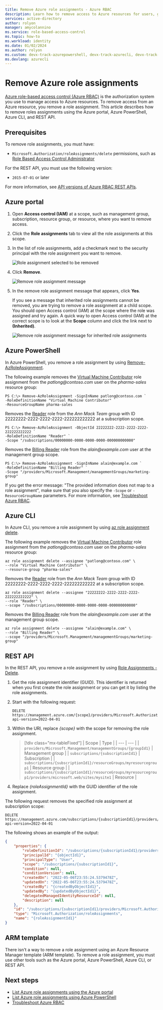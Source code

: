 ```yaml
---
title: Remove Azure role assignments - Azure RBAC
description: Learn how to remove access to Azure resources for users, groups, service principals, or managed identities using Azure portal, Azure PowerShell, Azure CLI, or REST API.
services: active-directory
author: rolyon
manager: amycolannino
ms.service: role-based-access-control
ms.topic: how-to
ms.workload: identity
ms.date: 01/02/2024
ms.author: rolyon 
ms.custom: devx-track-azurepowershell, devx-track-azurecli, devx-track-arm-template
ms.devlang: azurecli
---
```


# Remove Azure role assignments

[Azure role-based access control (Azure RBAC)](overview.md) is the authorization system you use to manage access to Azure resources. To remove access from an Azure resource, you remove a role assignment. This article describes how to remove roles assignments using the Azure portal, Azure PowerShell, Azure CLI, and REST API.

## Prerequisites

To remove role assignments, you must have:

- `Microsoft.Authorization/roleAssignments/delete` permissions, such as [Role Based Access Control Administrator](built-in-roles.md#role-based-access-control-administrator)

For the REST API, you must use the following version:

- `2015-07-01` or later

For more information, see [API versions of Azure RBAC REST APIs](/rest/api/authorization/versions).

## Azure portal

1. Open **Access control (IAM)** at a scope, such as management group, subscription, resource group, or resource, where you want to remove access.

1. Click the **Role assignments** tab to view all the role assignments at this scope.

1. In the list of role assignments, add a checkmark next to the security principal with the role assignment you want to remove.

   ![Role assignment selected to be removed](./media/role-assignments-remove/rg-role-assignments-select.png)

1. Click **Remove**.

   ![Remove role assignment message](./media/shared/remove-role-assignment.png)

1. In the remove role assignment message that appears, click **Yes**.

    If you see a message that inherited role assignments cannot be removed, you are trying to remove a role assignment at a child scope. You should open Access control (IAM) at the scope where the role was assigned and try again. A quick way to open Access control (IAM) at the correct scope is to look at the **Scope** column and click the link next to **(Inherited)**.

   ![Remove role assignment message for inherited role assignments](./media/role-assignments-remove/remove-role-assignment-inherited.png)

## Azure PowerShell

In Azure PowerShell, you remove a role assignment by using [Remove-AzRoleAssignment](/powershell/module/az.resources/remove-azroleassignment).

The following example removes the [Virtual Machine Contributor](built-in-roles.md#virtual-machine-contributor) role assignment from the *patlong\@contoso.com* user on the *pharma-sales* resource group:

```azurepowershell
PS C:\> Remove-AzRoleAssignment -SignInName patlong@contoso.com `
-RoleDefinitionName "Virtual Machine Contributor" `
-ResourceGroupName pharma-sales
```

Removes the [Reader](built-in-roles.md#reader) role from the *Ann Mack Team* group with ID 22222222-2222-2222-2222-222222222222 at a subscription scope.

```azurepowershell
PS C:\> Remove-AzRoleAssignment -ObjectId 22222222-2222-2222-2222-222222222222 `
-RoleDefinitionName "Reader" `
-Scope "/subscriptions/00000000-0000-0000-0000-000000000000"
```

Removes the [Billing Reader](built-in-roles.md#billing-reader) role from the *alain\@example.com* user at the management group scope.

```azurepowershell
PS C:\> Remove-AzRoleAssignment -SignInName alain@example.com `
-RoleDefinitionName "Billing Reader" `
-Scope "/providers/Microsoft.Management/managementGroups/marketing-group"
```

If you get the error message: "The provided information does not map to a role assignment", make sure that you also specify the `-Scope` or `-ResourceGroupName` parameters. For more information, see [Troubleshoot Azure RBAC](troubleshooting.md#symptom---role-assignments-with-identity-not-found).

## Azure CLI

In Azure CLI, you remove a role assignment by using [az role assignment delete](/cli/azure/role/assignment#az-role-assignment-delete).

The following example removes the [Virtual Machine Contributor](built-in-roles.md#virtual-machine-contributor) role assignment from the *patlong\@contoso.com* user on the *pharma-sales* resource group:

```azurecli
az role assignment delete --assignee "patlong@contoso.com" \
--role "Virtual Machine Contributor" \
--resource-group "pharma-sales"
```

Removes the [Reader](built-in-roles.md#reader) role from the *Ann Mack Team* group with ID 22222222-2222-2222-2222-222222222222 at a subscription scope.

```azurecli
az role assignment delete --assignee "22222222-2222-2222-2222-222222222222" \
--role "Reader" \
--scope "/subscriptions/00000000-0000-0000-0000-000000000000"
```

Removes the [Billing Reader](built-in-roles.md#billing-reader) role from the *alain\@example.com* user at the management group scope.

```azurecli
az role assignment delete --assignee "alain@example.com" \
--role "Billing Reader" \
--scope "/providers/Microsoft.Management/managementGroups/marketing-group"
```

## REST API

In the REST API, you remove a role assignment by using [Role Assignments - Delete](/rest/api/authorization/role-assignments/delete).

1. Get the role assignment identifier (GUID). This identifier is returned when you first create the role assignment or you can get it by listing the role assignments.

1. Start with the following request:

    ```http
    DELETE https://management.azure.com/{scope}/providers/Microsoft.Authorization/roleAssignments/{roleAssignmentId}?api-version=2022-04-01
    ```

1. Within the URI, replace *{scope}* with the scope for removing the role assignment.

    > [!div class="mx-tableFixed"]
    > | Scope | Type |
    > | --- | --- |
    > | `providers/Microsoft.Management/managementGroups/{groupId1}` | Management group |
    > | `subscriptions/{subscriptionId1}` | Subscription |
    > | `subscriptions/{subscriptionId1}/resourceGroups/myresourcegroup1` | Resource group |
    > | `subscriptions/{subscriptionId1}/resourceGroups/myresourcegroup1/providers/microsoft.web/sites/mysite1` | Resource |

1. Replace *{roleAssignmentId}* with the GUID identifier of the role assignment.

The following request removes the specified role assignment at subscription scope:

```http
DELETE https://management.azure.com/subscriptions/{subscriptionId1}/providers/microsoft.authorization/roleassignments/{roleAssignmentId1}?api-version=2022-04-01
```

The following shows an example of the output:

```json
{
    "properties": {
        "roleDefinitionId": "/subscriptions/{subscriptionId1}/providers/Microsoft.Authorization/roleDefinitions/a795c7a0-d4a2-40c1-ae25-d81f01202912",
        "principalId": "{objectId1}",
        "principalType": "User",
        "scope": "/subscriptions/{subscriptionId1}",
        "condition": null,
        "conditionVersion": null,
        "createdOn": "2022-05-06T23:55:24.5379478Z",
        "updatedOn": "2022-05-06T23:55:24.5379478Z",
        "createdBy": "{createdByObjectId1}",
        "updatedBy": "{updatedByObjectId1}",
        "delegatedManagedIdentityResourceId": null,
        "description": null
    },
    "id": "/subscriptions/{subscriptionId1}/providers/Microsoft.Authorization/roleAssignments/{roleAssignmentId1}",
    "type": "Microsoft.Authorization/roleAssignments",
    "name": "{roleAssignmentId1}"
}
```

## ARM template

There isn't a way to remove a role assignment using an Azure Resource Manager template (ARM template). To remove a role assignment, you must use other tools such as the Azure portal, Azure PowerShell, Azure CLI, or REST API.

## Next steps

- [List Azure role assignments using the Azure portal](role-assignments-list-portal.md)
- [List Azure role assignments using Azure PowerShell](role-assignments-list-powershell.md)
- [Troubleshoot Azure RBAC](troubleshooting.md)
